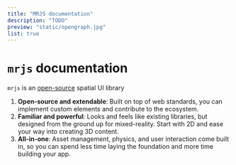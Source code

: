 ```yaml
---
title: "MRJS documentation"
description: "TODO"
preview: "static/opengraph.jpg"
list: true
---
```

# `mrjs` documentation

`mrjs` is an [open-source](https://github.com/Volumetrics-io/mrjs) spatial UI library

1. **Open-source and extendable**: Built on top of web standards, you can implement custom elements and contribute to the ecosystem.
2. **Familiar and powerful**: Looks and feels like existing libraries, but designed from the ground up for mixed-reality. Start with 2D and ease your way into creating 3D content.
3. **All-in-one**: Asset management, physics, and user interaction come built in, so you can spend less time laying the foundation and more time building your app.

